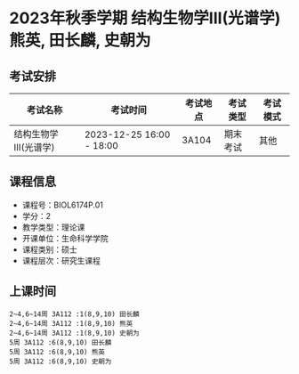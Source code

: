 # 2023年秋季学期 结构生物学III(光谱学) 熊英, 田长麟, 史朝为




## 考试安排

| 考试名称 | 考试时间 | 考试地点 | 考试类型 | 考试模式 |
| -------- | -------- | -------- | -------- | -------- |
| 结构生物学III(光谱学) | 2023-12-25 16:00 - 18:00 | 3A104 | 期末考试 | 其他 |





## 课程信息

- 课程号：BIOL6174P.01
- 学分：2
- 教学类型：理论课
- 开课单位：生命科学学院
- 课程类别：硕士
- 课程层次：研究生课程

## 上课时间

```
2~4,6~14周 3A112 :1(8,9,10) 田长麟
2~4,6~14周 3A112 :1(8,9,10) 熊英
2~4,6~14周 3A112 :1(8,9,10) 史朝为
5周 3A112 :6(8,9,10) 田长麟
5周 3A112 :6(8,9,10) 熊英
5周 3A112 :6(8,9,10) 史朝为
```

